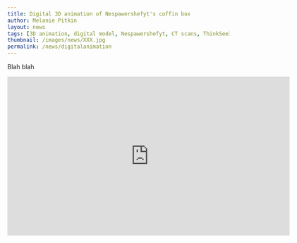 ```yaml
---
title: Digital 3D animation of Nespawershefyt's coffin box
author: Melanie Pitkin
layout: news
tags: [3D animation, digital model, Nespawershefyt, CT scans, ThinkSee3D, AHRC fellowship, creative industry partner]
thumbnail: /images/news/XXX.jpg 
permalink: /news/digitalanimation
---
```


Blah blah

<iframe src="https://player.vimeo.com/video/356279697" width="640" height="360" frameborder="0" allow="autoplay; fullscreen" allowfullscreen></iframe> 
